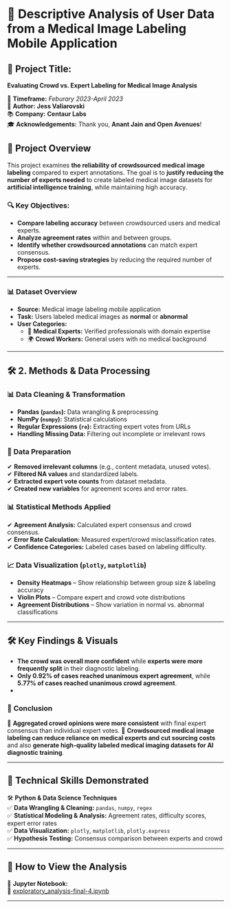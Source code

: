 # 🏥 **Descriptive Analysis of User Data from a Medical Image Labeling Mobile Application**  

## 🚀 **Project Title:**  
**Evaluating Crowd vs. Expert Labeling for Medical Image Analysis**  

📅 **Timeframe:** *Feburary 2023-April 2023*  
📍 **Author:** **Jess Valiarovski**  
📚 **Company:** **Centaur Labs**  
🎓 **Acknowledgements:** Thank you, **Anant Jain and Open Avenues**!  


## 🚀 **Project Overview**  
This project examines **the reliability of crowdsourced medical image labeling** compared to expert annotations. The goal is to **justify reducing the number of experts needed** to create labeled medical image datasets for **artificial intelligence training**, while maintaining high accuracy.  

### 🔍 **Key Objectives:**  
- **Compare labeling accuracy** between crowdsourced users and medical experts.  
- **Analyze agreement rates** within and between groups.  
- **Identify whether crowdsourced annotations** can match expert consensus.  
- **Propose cost-saving strategies** by reducing the required number of experts.  

---
### **📊 Dataset Overview**  
- **Source:** Medical image labeling mobile application  
- **Task:** Users labeled medical images as **normal** or **abnormal**  
- **User Categories:**  
  - 🏥 **Medical Experts:** Verified professionals with domain expertise  
  - 🌍 **Crowd Workers:** General users with no medical background  
---

## 🛠️ **2. Methods & Data Processing**  

### 📊 **Data Cleaning & Transformation**  
- **Pandas (`pandas`):** Data wrangling & preprocessing  
- **NumPy (`numpy`):** Statistical calculations  
- **Regular Expressions (`re`):** Extracting expert votes from URLs  
- **Handling Missing Data:** Filtering out incomplete or irrelevant rows  

### 🔬 **Data Preparation**  
✔ **Removed irrelevant columns** (e.g., content metadata, unused votes).  
✔ **Filtered NA values** and standardized labels.  
✔ **Extracted expert vote counts** from dataset metadata.  
✔ **Created new variables** for agreement scores and error rates.  

### 📊 **Statistical Methods Applied**  
✔ **Agreement Analysis:** Calculated expert consensus and crowd consensus.  
✔ **Error Rate Calculation:** Measured expert/crowd misclassification rates.  
✔ **Confidence Categories:** Labeled cases based on labeling difficulty.  

### 📈 **Data Visualization (`plotly`, `matplotlib`)**  
- **Density Heatmaps** – Show relationship between group size & labeling accuracy  
- **Violin Plots** – Compare expert and crowd vote distributions  
- **Agreement Distributions** – Show variation in normal vs. abnormal classifications  
---
## 🛠  **Key Findings & Visuals**  
- **The crowd was overall more confident** while **experts were more frequently split** in their diagnostic labeling.
- **Only 0.92% of cases reached unanimous expert agreement**, while **5.77% of cases reached unanimous crowd agreement**.
- 
### 🔬 **Conclusion**  
📌 **Aggregated crowd opinions were more consistent** with final expert consensus than individual expert votes.
📌 **Crowdsourced medical image labeling can reduce reliance on medical experts and cut sourcing costs** and 
also **generate high-quality labeled medical imaging datasets for AI diagnostic training**.  

---

## 📌 **Technical Skills Demonstrated**  

🛠 **Python & Data Science Techniques**  
✅ **Data Wrangling & Cleaning:** `pandas`, `numpy`, `regex`  
✅ **Statistical Modeling & Analysis:** Agreement rates, difficulty scores, expert error rates  
✅ **Data Visualization:** `plotly`, `matplotlib`, `plotly.express`  
✅ **Hypothesis Testing:** Consensus comparison between experts and crowd  

---

## 📢 **How to View the Analysis**  

📌 **Jupyter Notebook:**  
📎 [exploratory_analysis-final-4.ipynb](./exploratory_analysis-final-4.ipynb)  

---
